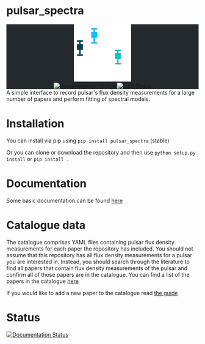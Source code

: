 pulsar_spectra
======
<div class="bg-gray-dark" align="center" style="background-color:#24292e">
<img src="docs/logos/logo_white.svg" height="150px" alt="pulsar_spetra logo">
<br/>
<a href='https://all-pulsar-spectra.readthedocs.io/en/latest/?badge=latest'>
    <img src='https://readthedocs.org/projects/all-pulsar-spectra/badge/?version=latest' alt='Documentation Status' />
</a>
<a href='https://github.com/NickSwainston/pulsar_spectra/actions'>
    <img src='https://github.com/github/docs/actions/workflows/main.yml/badge.svg' alt='Test Status' />
</a>
</div>
A simple interface to record pulsar's flux density measurements for a large number of papers and perform fitting of spectral models.


Installation
=====
You can install via pip using
`pip install pulsar_spectra` (stable)

Or you can clone or download the repository and then use `python setup.py install` or `pip install .`


Documentation
=====
Some basic documentation can be found [here](https://pulsar-spectra.readthedocs.io/en/latest/)


Catalogue data
=====
The catalogue comprises YAML files containing pulsar flux density measurements for each paper the repository has included.
You should not assume that this repository has all flux density measurements for a pulsar you are interested in.
Instead, you should search through the literature to find all papers that contain flux density measurements of
the pulsar and confirm all of those papers are in the catalogue. You can find a list of the papers in the catalogue [here](https://pulsar-spectra.readthedocs.io/en/latest/catalogue.html#papers-included-in-our-catalgoue)

If you would like to add a new paper to the catalogue read [the guide](https://pulsar-spectra.readthedocs.io/en/latest/catalogue.html#adding-papers)


Status
=====
[![Documentation Status](https://readthedocs.org/projects/pulsar-spectra/badge/?version=latest)](https://pulsar-spectra.readthedocs.io/en/latest/?badge=latest)